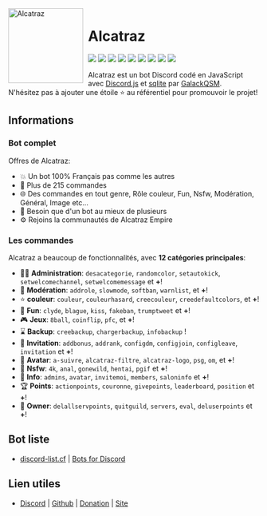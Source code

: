 <img width="150" height="150" align="left" style="float: left; margin: 0 10px 0 0;" alt="Alcatraz" src="https://i.imgur.com/7Sueyxn.png">  

# Alcatraz

[![](https://img.shields.io/discord/805514340245569536.svg?logo=discord&colorB=7289DA)](https://discord.gg/aGP5kvxFEc)
[![](https://img.shields.io/badge/discord.js-v12.4.1-blue.svg?logo=npm)](https://discord.js.org/)
[![](https://img.shields.io/badge/nodejs-14.15.0-green.svg)](https://www.nodejs.org)
[![](https://img.shields.io/badge/paypal-donation-blue.svg)](https://www.paypal.com/pools/c/8wQWKDb807)
[![](https://www.codefactor.io/repository/gitlab/galackqsm/alcatraz/badge)](https://www.codefactor.io/repository/gitlab/galackqsm/AlcatrazBot)
[![](https://top.gg/api/widget/status/805425141580169226.svg)](https://top.gg/bot/774652242787041310)
[![](https://top.gg/api/widget/upvotes/805425141580169226.svg)](https://top.gg/bot/774652242787041310)
[![](https://top.gg/api/widget/servers/805425141580169226.svg)](https://top.gg/bot/774652242787041310)
[![](https://top.gg/api/widget/owner/805425141580169226.svg)](https://top.gg/bot/774652242787041310)

Alcatraz est un bot Discord codé en JavaScript avec [Discord.js](https://discord.js.org) et [sqlite](https://www.sqlite.org) par [GalackQSM](https://github.com/GalackQSM).  
N'hésitez pas à ajouter une étoile ⭐ au référentiel pour promouvoir le projet!
## Informations

### Bot complet

Offres de Alcatraz:
* 💥 Un bot 100% Français pas comme les autres
* 💯 Plus de 215 commandes
* 🌐 Des commandes en tout genre, Rôle couleur, Fun, Nsfw, Modération, Général, Image etc...
* 🤩 Besoin que d'un bot au mieux de plusieurs
* ⚙️ Rejoins la communautés de Alcatraz Empire

### Les commandes

Alcatraz a beaucoup de fonctionnalités, avec **12 catégories principales**:

*   👩‍💼 **Administration**: `desacategorie`, `randomcolor`, `setautokick`, `setwelcomechannel`, `setwelcomemessage` et **+**! 
*   🚓 **Modération**: `addrole`, `slowmode`, `softban`, `warnlist`, et **+**! 
*   ⭐ **couleur**: `couleur`, `couleurhasard`, `creecouleur`, `creedefaultcolors`, et **+**! 
*   🎲 **Fun**: `clyde`, `blague`, `kiss`, `fakeban`, `trumptweet` et **+**! 
*   🎮 **Jeux**: `8ball`, `coinflip`, `pfc`, et **+**! 
*   ⌛ **Backup**: `creebackup`, `chargerbackup`, `infobackup` ! 
*   📨 **Invitation**: `addbonus`, `addrank`, `configdm`, `configjoin`, `configleave`, `invitation` et **+**!
*   👤 **Avatar**: `a-suivre`, `alcatraz-filtre`, `alcatraz-logo`, `psg`, `om`, et **+**! 
*   🔞 **Nsfw**: `4k`, `anal`, `gonewild`, `hentai`, `pgif` et **+**! 
*   🔔 **Info**: `admins`, `avatar`, `invitemoi`, `members`, `saloninfo` et **+**! 
*   🏆 **Points**: `actionpoints`, `couronne`, `givepoints`, `leaderboard`, `position` et **+**! 
*   👑 **Owner**: `delallservpoints`, `quitguild`, `servers`, `eval`, `deluserpoints` et **+**! 

## Bot liste
*   [discord-list.cf](https://discord-list.cf/bots/805425141580169226) | [Bots for Discord](https://botsfordiscord.com/bots/805425141580169226)



## Lien utiles

*   [Discord](https://discord.gg/TwXbSSzmqu) | [Github](https://github.com/GalackQSM/AlcatrazBot) | [Donation](https://www.paypal.com/pools/c/8wQWKDb807) | [Site](https://alcatraz-bot.com) 
